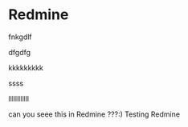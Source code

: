 # Redmine





fnkgdlf 

dfgdfg

kkkkkkkkk

ssss




llllllllllll





can you seee this in Redmine ???:)
Testing Redmine
